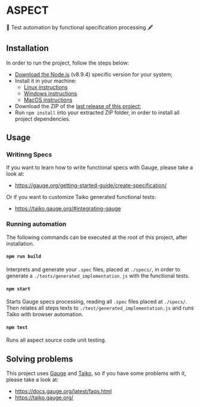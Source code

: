 # ASPECT

🤖 Test automation by functional specification processing 🖋

## Installation

In order to run the project, follow the steps below: 

* [Download the Node.js](https://nodejs.org/download/release/v8.9.4/) (v8.9.4) specific version for your system;
* Install it in your machine:
  * [Linux instructions](https://github.com/nodejs/help/wiki/Installation)
  * [Windows instructions](https://www.guru99.com/download-install-node-js.html)
  * [MacOS instructions](https://www.webucator.com/how-to/how-install-nodejs-on-mac.cfm)
* Download the ZIP of the [last release of this project](https://github.com/lucgauer/aspect/releases/latest);
* Run `npm install` into your extracted ZIP folder, in order to install all project dependencies.

## Usage

### Writinng Specs

If you want to learn how to write functional specs with Gauge, please take a look at:
* https://gauge.org/getting-started-guide/create-specification/

Or if you want to customize Taiko generated functional tests:
* https://taiko.gauge.org/#integrating-gauge

### Running automation

The following commands can be executed at the root of this project, after installation.

#### `npm run build`

Interprets and generate your `.spec` files, placed at `./specs/`, in order to generate a `./tests/generated_implementation.js` with the functional tests.

#### `npm start`

Starts Gauge specs processing, reading all `.spec` files placed at `./specs/`.  
Then relates all steps texts to `./test/generated_implementation.js` and runs Taiko with browser automation.

#### `npm test`

Runs all aspect source code unit testing.

## Solving problems

This project uses [Gauge](https://github.com/getgauge/gauge) and [Taiko](https://github.com/getgauge/taiko), so if you have some problems with it, please take a look at:

* https://docs.gauge.org/latest/faqs.html
* https://taiko.gauge.org/
